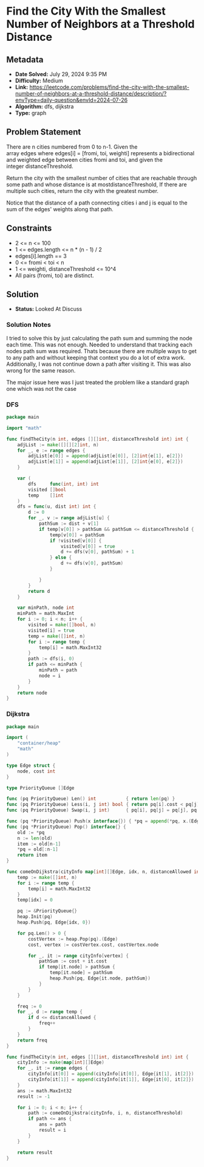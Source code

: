 # Find the City With the Smallest Number of Neighbors at a Threshold Distance

## Metadata

- **Date Solved:** July 29, 2024 9:35 PM
- **Difficulty:** Medium
- **Link:** https://leetcode.com/problems/find-the-city-with-the-smallest-number-of-neighbors-at-a-threshold-distance/description/?envType=daily-question&envId=2024-07-26
- **Algorithm:** dfs, dijkstra
- **Type:** graph

## Problem Statement

There are n cities numbered from 0 to n-1. Given the array edges where edges[i] = [fromi, toi, weighti] represents a bidirectional and weighted edge between cities fromi and toi, and given the integer distanceThreshold.

Return the city with the smallest number of cities that are reachable through some path and whose distance is at mostdistanceThreshold, If there are multiple such cities, return the city with the greatest number.

Notice that the distance of a path connecting cities i and j is equal to the sum of the edges' weights along that path.

## Constraints


- 2 <= n <= 100
- 1 <= edges.length <= n * (n - 1) / 2
- edges[i].length == 3
- 0 <= fromi < toi < n
- 1 <= weighti, distanceThreshold <= 10^4
- All pairs (fromi, toi) are distinct.

## Solution

- **Status:** Looked At Discuss

### Solution Notes

I tried to solve this by just calculating the path sum and summing the node each time. This was not enough. Needed to understand that tracking each nodes path sum was required. Thats because there are multiple ways to get to any path and without keeping that context you do a lot of extra work. Additionally, I was not continue down a path after visiting it. This was also wrong for the same reason. 

The major issue here was I just treated the problem like a standard graph one which was not the case


### DFS

```go
package main

import "math"

func findTheCity(n int, edges [][]int, distanceThreshold int) int {
	adjList := make([][][2]int, n)
	for _, e := range edges {
		adjList[e[0]] = append(adjList[e[0]], [2]int{e[1], e[2]})
		adjList[e[1]] = append(adjList[e[1]], [2]int{e[0], e[2]})
	}

	var (
		dfs     func(int, int) int
		visited []bool
		temp    []int
	)
	dfs = func(u, dist int) int {
		d := 0
		for _, v := range adjList[u] {
			pathSum := dist + v[1]
			if temp[v[0]] > pathSum && pathSum <= distanceThreshold {
				temp[v[0]] = pathSum
				if !visited[v[0]] {
					visited[v[0]] = true
					d += dfs(v[0], pathSum) + 1
				} else {
					d += dfs(v[0], pathSum)
				}

			}
		}
		return d
	}

	var minPath, node int
	minPath = math.MaxInt
	for i := 0; i < n; i++ {
		visited = make([]bool, n)
		visited[i] = true
		temp = make([]int, n)
		for i := range temp {
			temp[i] = math.MaxInt32
		}
		path := dfs(i, 0)
		if path <= minPath {
			minPath = path
			node = i
		}
	}
	return node
}
```

### Dijkstra

```go
package main

import (
	"container/heap"
	"math"
)

type Edge struct {
	node, cost int
}

type PriorityQueue []Edge

func (pq PriorityQueue) Len() int           { return len(pq) }
func (pq PriorityQueue) Less(i, j int) bool { return pq[i].cost < pq[j].cost }
func (pq PriorityQueue) Swap(i, j int)      { pq[i], pq[j] = pq[j], pq[i] }

func (pq *PriorityQueue) Push(x interface{}) { *pq = append(*pq, x.(Edge)) }
func (pq *PriorityQueue) Pop() interface{} {
	old := *pq
	n := len(old)
	item := old[n-1]
	*pq = old[:n-1]
	return item
}

func comeOnDijkstra(cityInfo map[int][]Edge, idx, n, distanceAllowed int) int {
	temp := make([]int, n)
	for i := range temp {
		temp[i] = math.MaxInt32
	}
	temp[idx] = 0

	pq := &PriorityQueue{}
	heap.Init(pq)
	heap.Push(pq, Edge{idx, 0})

	for pq.Len() > 0 {
		costVertex := heap.Pop(pq).(Edge)
		cost, vertex := costVertex.cost, costVertex.node

		for _, it := range cityInfo[vertex] {
			pathSum := cost + it.cost
			if temp[it.node] > pathSum {
				temp[it.node] = pathSum
				heap.Push(pq, Edge{it.node, pathSum})
			}
		}
	}

	freq := 0
	for _, d := range temp {
		if d <= distanceAllowed {
			freq++
		}
	}
	return freq
}

func findTheCity(n int, edges [][]int, distanceThreshold int) int {
	cityInfo := make(map[int][]Edge)
	for _, it := range edges {
		cityInfo[it[0]] = append(cityInfo[it[0]], Edge{it[1], it[2]})
		cityInfo[it[1]] = append(cityInfo[it[1]], Edge{it[0], it[2]})
	}
	ans := math.MaxInt32
	result := -1

	for i := 0; i < n; i++ {
		path := comeOnDijkstra(cityInfo, i, n, distanceThreshold)
		if path <= ans {
			ans = path
			result = i
		}
	}

	return result
}
```
